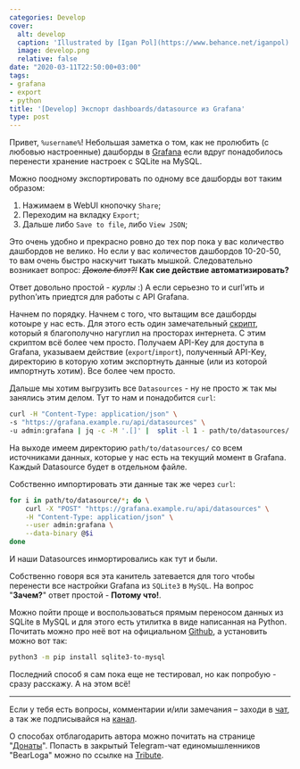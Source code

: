 ```yaml
---
categories: Develop
cover:
  alt: develop
  caption: 'Illustrated by [Igan Pol](https://www.behance.net/iganpol)'
  image: develop.png
  relative: false
date: "2020-03-11T22:50:00+03:00"
tags:
- grafana
- export
- python
title: '[Develop] Экспорт dashboards/datasource из Grafana'
type: post
---
```

Привет, `%username%`! Небольшая заметка о том, как не пролюбить (с любовью настроенные) дашборды в [Grafana](https://grafana.com) если вдруг понадобилось перенести хранение настроек с SQLite на MySQL.

Можно поодному экспортировать по одному все дашборды вот таким образом:

1. Нажимаем в WebUI кнопочку `Share`;
2. Переходим на вкладку `Export`;
3. Дальше либо `Save to file`, либо `View JSON`;

Это очень удобно и прекрасно ровно до тех пор пока у вас количество дашбордов не велико. Но если у вас количестов дашбордов 10-20-50, то вам очень быстро наскучит тыкать мышкой. Следовательно возникает вопрос: *~~Доколе блэт?!~~* **Как сие действие автоматизировать?**

Ответ довольно простой - *курлы* :) А если серьезно то и curl'ить и python'ить приедтся для работы с API Grafana.

Начнем по порядку. Начнем с того, что вытащим все дашборды котоыре у нас есть. Для этого есть один замечательный [скрипт](https://gist.github.com/jtprogru/b5dd939621866057770569dc86481af6), который я благополучно нагуглил на просторах интернета. С этим скриптом всё более чем просто. Получаем API-Key для доступа в Grafana, указываем действие (`export`/`import`), полученный API-Key, директорию в которую хотим экспортнуть данные (или из которой импортнуть хотим). Все более чем просто.

Дальше мы хотим выгрузить все `Datasources` - ну не просто ж так мы занялись этим делом. Тут то нам и понадобится `curl`:

```bash
curl -H "Content-Type: application/json" \
-s "https://grafana.example.ru/api/datasources" \
-u admin:grafana | jq -c -M '.[]' |  split -l 1 - path/to/datasources/
```

На выходе имеем директорию `path/to/datasources/` со всем источниками данных, которые у нас есть на текущий момент в Grafana. Каждый Datasource будет в отдельном файле.

Собственно импортировать эти данные так же через `curl`:

```bash
for i in path/to/datasource/*; do \
    curl -X "POST" "https://grafana.example.ru/api/datasources" \
    -H "Content-Type: application/json" \
    --user admin:grafana \
    --data-binary @$i
done
```

И наши Datasources инмортировались как тут и были.

Собственно говоря вся эта канитель затевается для того чтобы перенести все настройки Grafana из `SQLite3` в `MySQL`. На вопрос "**Зачем?**" ответ простой - **Потому что!**.

Можно пойти проще и воспользоваться прямым переносом данных из SQLite в MySQL и для этого есть утилитка в виде написанная на Python. Почитать можно про неё вот на официальном [Github](https://github.com/techouse/sqlite3-to-mysql), а установить можно вот так:

```bash
python3 -m pip install sqlite3-to-mysql
```

Последний способ я сам пока еще не тестировал, но как попробую - сразу расскажу. А на этом всё!

---

Если у тебя есть вопросы, комментарии и/или замечания – заходи в [чат](https://ttttt.me/jtprogru_chat), а так же подписывайся на [канал](https://ttttt.me/jtprogru_channel).

О способах отблагодарить автора можно почитать на странице "[Донаты](https://jtprog.ru/donations/)". Попасть в закрытый Telegram-чат единомышленников "BearLoga" можно по ссылке на [Tribute](https://web.tribute.tg/s/oRV).

